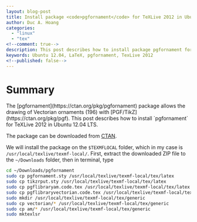 ```yaml
---
layout: blog-post
title: Install package <code>pgfornament</code> for TeXLive 2012 in Ubuntu 12.04 LTS
author: Duc A. Hoang
categories:
  - "linux"
  - "tex"
<!--comment: true-->
description: This post describes how to install package pgfornament for TeXLive 2012 in Ubuntu 12.04 LTS
keywords: Ubuntu 12.04, LaTeX, pgfornament, TexLive 2012
<!--published: false-->
---
```


<div class="alert alert-info" markdown="1">
<h1 class="alert-heading">Summary</h1>
The [pgfornament](https://ctan.org/pkg/pgfornament) package allows the drawing of Vectorian ornaments (196) with [PGF/TikZ](https://ctan.org/pkg/pgf). This post describes how to install `pgfornament` for TeXLive 2012 in Ubuntu 12.04 LTS.
</div>

The package can be downloaded from [CTAN](http://mirrors.ctan.org/macros/latex/contrib/tkz/pgfornament.zip).

We will install the package on the `$TEXMFLOCAL` folder, which in my case is `/usr/local/texlive/texmf-local/`. First, extract the downloaded ZIP file to the `~/Downloads` folder, then in terminal, type

```bash
cd ~/Downloads/pgfornament
sudo cp pgfornament.sty /usr/local/texlive/texmf-local/tex/latex
sudo cp tikzrput.sty /usr/local/texlive/texmf-local/tex/latex
sudo cp pgflibraryam.code.tex /usr/local/texlive/texmf-local/tex/latex
sudo cp pgflibraryvectorian.code.tex /usr/local/texlive/texmf-local/tex/latex
sudo mkdir /usr/local/texlive/texmf-local/tex/generic
sudo cp vectorian/* /usr/local/texlive/texmf-local/tex/generic
sudo cp am/* /usr/local/texlive/texmf-local/tex/generic
sudo mktexlsr
```
